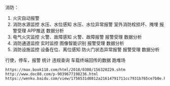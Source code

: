 消防：
1. 火灾自动报警
2. 消防水源监控
    水压、水位感知
    水压、水位异常报警
    室外消防栓损坏、掩埋
    报警受理
    APP推送
    数据分析
3. 电气火灾监控
    火警、故障感知
    火警、故障报警
    报警受理
    数据分析
4. 消防通道监控
    实时监控
    图像智能识别
    报警受理
    数据分析
5. 消防设施监控
    设备在位、离位感知
    防火门状态异常报警
    报警受理
    数据分析

行使，停车，报警 统计
违规查询
车载终端回传的数据
跑堆场

    https://max.book118.com/html/2018/0308/156320229.shtm
    http://www.doc88.com/p-9039677198236.html
    https://wenku.baidu.com/view/1758531d0812a21614791711cc7931b765ce7b0e.html
